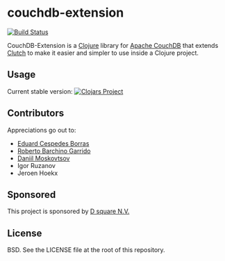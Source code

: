 # couchdb-extension
[![Build Status](https://travis-ci.org/dsquare-open-source/couchdb-extension.svg)](https://travis-ci.org/dsquare-open-source/couchdb-extension)

CouchDB-Extension is a [Clojure](http://clojure.org) library for [Apache CouchDB](http://couchdb.apache.org/) that
extends [Clutch](https://github.com/clojure-clutch/clutch) to make it easier and simpler to use inside a Clojure project.

## Usage
Current stable version: [![Clojars Project](http://clojars.org/couchdb-extension/latest-version.svg)](http://clojars.org/couchdb-extension)

## Contributors

Appreciations go out to:

* [Eduard Cespedes Borras](https://github.com/haduart)
* [Roberto Barchino Garrido](https://github.com/fisoide)
* [Daniil Moskovtsov](https://github.com/dmoskovsov)
* Igor Ruzanov
* Jeroen Hoekx

## Sponsored
This project is sponsored by [D square N.V.](http://dsquare.be)


## License

BSD.  See the LICENSE file at the root of this repository.
